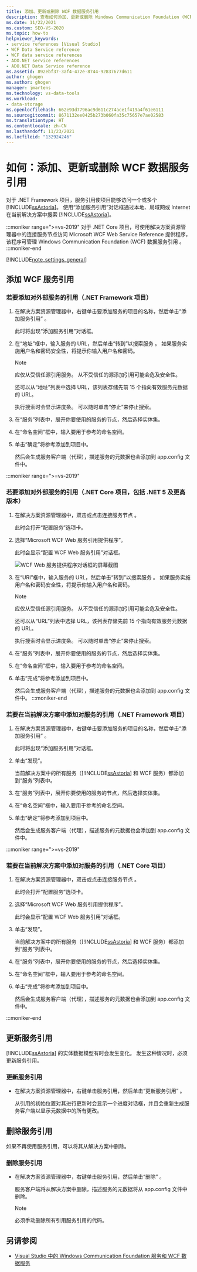 ```yaml
---
title: 添加、更新或删除 WCF 数据服务引用
description: 查看如何添加、更新或删除 Windows Communication Foundation (WCF) 数据服务引用。
ms.date: 11/22/2021
ms.custom: SEO-VS-2020
ms.topic: how-to
helpviewer_keywords:
- service references [Visual Studio]
- WCF Data Service reference
- WCF data service references
- ADO.NET service references
- ADO.NET Data Service reference
ms.assetid: 892ebf37-3af4-472e-8744-92837677d611
author: ghogen
ms.author: ghogen
manager: jmartens
ms.technology: vs-data-tools
ms.workload:
- data-storage
ms.openlocfilehash: 662e93d7796ac9d611c274ace1f419a4f61e6111
ms.sourcegitcommit: 8671132ee0425b273b060fa35c75657e7ae02583
ms.translationtype: HT
ms.contentlocale: zh-CN
ms.lasthandoff: 11/23/2021
ms.locfileid: "132924246"
---
```

# <a name="how-to-add-update-or-remove-a-wcf-data-service-reference"></a>如何：添加、更新或删除 WCF 数据服务引用

对于 .NET Framework 项目，服务引用使项目能够访问一个或多个 [!INCLUDE[ssAstoria](../data-tools/includes/ssastoria_md.md)]。 使用“添加服务引用”对话框通过本地、局域网或 Internet 在当前解决方案中搜索 [!INCLUDE[ssAstoria](../data-tools/includes/ssastoria_md.md)]。

:::moniker range=">=vs-2019"
对于 .NET Core 项目，可使用解决方案资源管理器中的连接服务节点访问 Microsoft WCF Web Service Reference 提供程序，该程序可管理 Windows Communication Foundation (WCF) 数据服务引用  。
:::moniker-end

[!INCLUDE[note_settings_general](../data-tools/includes/note_settings_general_md.md)]

## <a name="add-a-wcf-service-reference"></a>添加 WCF 服务引用

### <a name="to-add-a-reference-to-an-external-service-net-framework-projects"></a>若要添加对外部服务的引用（.NET Framework 项目）

1. 在解决方案资源管理器中，右键单击要添加服务的项目的名称，然后单击“添加服务引用” 。

   此时将出现“添加服务引用”对话框。

1. 在“地址”框中，输入服务的 URL，然后单击“转到”以搜索服务 。 如果服务实施用户名和密码安全性，将提示你输入用户名和密码。

    > [!NOTE]
    > 应仅从受信任源引用服务。 从不受信任的源添加引用可能会危及安全性。

     还可以从“地址”列表中选择 URL，该列表存储先前 15 个指向有效服务元数据的 URL。

     执行搜索时会显示进度条。 可以随时单击“停止”来停止搜索。

1. 在“服务”列表中，展开你要使用的服务的节点，然后选择实体集。

1. 在“命名空间”框中，输入要用于参考的命名空间。

1. 单击“确定”将参考添加到项目中。

     然后会生成服务客户端（代理），描述服务的元数据也会添加到 app.config 文件中。

:::moniker range=">=vs-2019"
### <a name="to-add-a-reference-to-an-external-service-net-core-projects-including-net-5-and-later"></a>若要添加对外部服务的引用（.NET Core 项目，包括 .NET 5 及更高版本）

1. 在解决方案资源管理器中，双击或点击连接服务节点 。

   此时会打开“配置服务”选项卡。

1. 选择“Microsoft WCF Web 服务引用提供程序”。

   此时会显示“配置 WCF Web 服务引用”对话框。

   ![WCF Web 服务提供程序对话框的屏幕截图](media/vs-2019/configure-wcf-web-service-reference-dialog.png)

1. 在“URI”框中，输入服务的 URL，然后单击“转到”以搜索服务 。 如果服务实施用户名和密码安全性，将提示你输入用户名和密码。

    > [!NOTE]
    > 应仅从受信任源引用服务。 从不受信任的源添加引用可能会危及安全性。

     还可以从“URL”列表中选择 URL，该列表存储先前 15 个指向有效服务元数据的 URL。

     执行搜索时会显示进度条。 可以随时单击“停止”来停止搜索。

1. 在“服务”列表中，展开你要使用的服务的节点，然后选择实体集。

1. 在“命名空间”框中，输入要用于参考的命名空间。

1. 单击“完成”将参考添加到项目中。

     然后会生成服务客户端（代理），描述服务的元数据也会添加到 app.config 文件中。
:::moniker-end

### <a name="to-add-a-reference-to-a-service-in-the-current-solution-net-framework-projects"></a>若要在当前解决方案中添加对服务的引用（.NET Framework 项目）

1. 在解决方案资源管理器中，右键单击要添加服务的项目的名称，然后单击“添加服务引用” 。

    此时将出现“添加服务引用”对话框。

1. 单击“发现”。

    当前解决方案中的所有服务（[!INCLUDE[ssAstoria](../data-tools/includes/ssastoria_md.md)] 和 WCF 服务）都添加到“服务”列表中。

1. 在“服务”列表中，展开你要使用的服务的节点，然后选择实体集。

1. 在“命名空间”框中，输入要用于参考的命名空间。

1. 单击“确定”将参考添加到项目中。

    然后会生成服务客户端（代理），描述服务的元数据也会添加到 app.config 文件中。

:::moniker range=">=vs-2019"

### <a name="to-add-a-reference-to-a-service-in-the-current-solution-net-core-projects"></a>若要在当前解决方案中添加对服务的引用（.NET Core 项目）

1. 在解决方案资源管理器中，双击或点击连接服务节点 。 

   此时会打开“配置服务”选项卡。

1. 选择“Microsoft WCF Web 服务引用提供程序”。

   此时会显示“配置 WCF Web 服务引用”对话框。

1. 单击“发现”。

    当前解决方案中的所有服务（[!INCLUDE[ssAstoria](../data-tools/includes/ssastoria_md.md)] 和 WCF 服务）都添加到“服务”列表中。

1. 在“服务”列表中，展开你要使用的服务的节点，然后选择实体集。

1. 在“命名空间”框中，输入要用于参考的命名空间。

1. 单击“完成”将参考添加到项目中。

    然后会生成服务客户端（代理），描述服务的元数据也会添加到 app.config 文件中。

:::moniker-end

## <a name="update-a-service-reference"></a>更新服务引用

[!INCLUDE[ssAstoria](../data-tools/includes/ssastoria_md.md)] 的实体数据模型有时会发生变化。 发生这种情况时，必须更新服务引用。

### <a name="to-update-a-service-reference"></a>更新服务引用

- 在解决方案资源管理器中，右键单击服务引用，然后单击“更新服务引用” 。

     从引用的初始位置对其进行更新时会显示一个进度对话框，并且会重新生成服务客户端以显示元数据中的所有更改。

## <a name="remove-a-service-reference"></a>删除服务引用

如果不再使用服务引用，可以将其从解决方案中删除。

### <a name="to-remove-a-service-reference"></a>删除服务引用

- 在解决方案资源管理器中，右键单击服务引用，然后单击“删除” 。

     服务客户端将从解决方案中删除，描述服务的元数据将从 app.config 文件中删除。

    > [!NOTE]
    > 必须手动删除所有引用服务引用的代码。

## <a name="see-also"></a>另请参阅

- [Visual Studio 中的 Windows Communication Foundation 服务和 WCF 数据服务](../data-tools/windows-communication-foundation-services-and-wcf-data-services-in-visual-studio.md)
